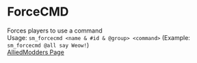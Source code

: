 # ForceCMD
Forces players to use a command\
Usage: `sm_forcecmd <name & #id & @group> <command>` (Example: `sm_forcecmd @all say Weow!`\)
\
[AlliedModders Page](https://forums.alliedmods.net/showthread.php?p=2750988)
